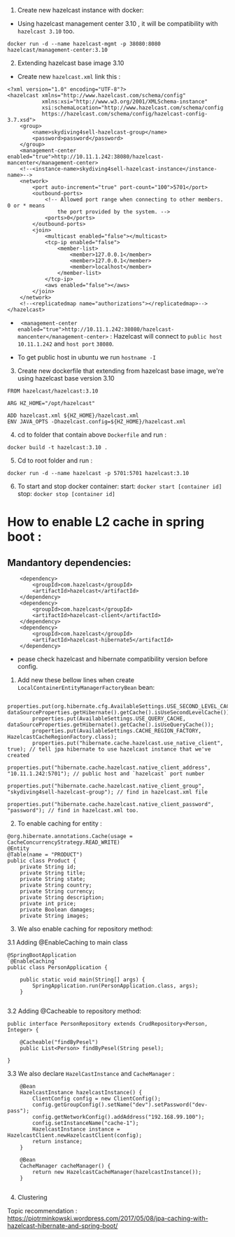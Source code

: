 1. Create new hazelcast instance with docker:
- Using hazelcast management center 3.10 , it will be compatibility with `hazelcast 3.10` too.

`docker run -d --name hazelcast-mgmt -p 38080:8080 hazelcast/management-center:3.10`

2. Extending hazelcast base image 3.10 
- Create new `hazelcast.xml` link this : 
```
<?xml version="1.0" encoding="UTF-8"?>
<hazelcast xmlns="http://www.hazelcast.com/schema/config"
		   xmlns:xsi="http://www.w3.org/2001/XMLSchema-instance"
		   xsi:schemaLocation="http://www.hazelcast.com/schema/config
           https://hazelcast.com/schema/config/hazelcast-config-3.7.xsd">
	<group>
		<name>skydiving4sell-hazelcast-group</name>
		<password>password</password>
	</group>
	<management-center enabled="true">http://10.11.1.242:38080/hazelcast-mancenter</management-center>
	<!--<instance-name>skydiving4sell-hazelcast-instance</instance-name>-->
	<network>
		<port auto-increment="true" port-count="100">5701</port>
		<outbound-ports>
			<!-- Allowed port range when connecting to other members. 0 or * means
				the port provided by the system. -->
			<ports>0</ports>
		</outbound-ports>
		<join>
			<multicast enabled="false"></multicast>
			<tcp-ip enabled="false">
				<member-list>
					<member>127.0.0.1</member>
					<member>127.0.0.1</member>
					<member>localhost</member>
				</member-list>
			</tcp-ip>
			<aws enabled="false"></aws>
		</join>
	</network>
	<!--<replicatedmap name="authorizations"></replicatedmap>-->
</hazelcast>
```
* `	<management-center enabled="true">http://10.11.1.242:38080/hazelcast-mancenter</management-center>` : Hazelcast will connect to `public host` `10.11.1.242`
and `host port` `38080`.
- To get public host in ubuntu we run `hostname -I` 
3.  Create new dockerfile that extending from hazelcast base image, we're using hazelcast base version 3.10

```
FROM hazelcast/hazelcast:3.10

ARG HZ_HOME="/opt/hazelcast"

ADD hazelcast.xml ${HZ_HOME}/hazelcast.xml
ENV JAVA_OPTS -Dhazelcast.config=${HZ_HOME}/hazelcast.xml
```
4.  cd to folder that contain above `Dockerfile` and run :

`docker build -t hazelcast:3.10 .`

5. Cd to root folder and run : 

`docker run -d --name hazelcast -p 5701:5701 hazelcast:3.10`

6.  To start and stop docker container: 
start: `docker start [container id]`
stop: `docker stop [container id]`


# How to enable L2 cache in spring boot : 
##  Mandantory dependencies:
```
    <dependency>
        <groupId>com.hazelcast</groupId>
        <artifactId>hazelcast</artifactId>
    </dependency>
    <dependency>
        <groupId>com.hazelcast</groupId>
        <artifactId>hazelcast-client</artifactId>
    </dependency>
    <dependency>
        <groupId>com.hazelcast</groupId>
        <artifactId>hazelcast-hibernate5</artifactId>
    </dependency>
```
- pease check hazelcast and hibernate compatibility version before config.

1.  Add new these bellow lines when create `LocalContainerEntityManagerFactoryBean` bean:

```
        properties.put(org.hibernate.cfg.AvailableSettings.USE_SECOND_LEVEL_CACHE,  dataSourceProperties.getHibernate().getCache().isUseSecondLevelCache());
        properties.put(AvailableSettings.USE_QUERY_CACHE,  dataSourceProperties.getHibernate().getCache().isUseQueryCache());
        properties.put(AvailableSettings.CACHE_REGION_FACTORY, HazelcastCacheRegionFactory.class);
        properties.put("hibernate.cache.hazelcast.use_native_client", true); // tell jpa hibernate to use hazelcast instance that we've created 
        properties.put("hibernate.cache.hazelcast.native_client_address", "10.11.1.242:5701"); // public host and `hazelcast` port number
        properties.put("hibernate.cache.hazelcast.native_client_group", "skydiving4sell-hazelcast-group"); // find in hazelcast.xml file
        properties.put("hibernate.cache.hazelcast.native_client_password", "password"); // find in hazelcast.xml too.

```
2.  To enable caching for entity :
```
@org.hibernate.annotations.Cache(usage = CacheConcurrencyStrategy.READ_WRITE)
@Entity
@Table(name = "PRODUCT")
public class Product {
    private String id;
    private String title;
    private String state;
    private String country;
    private String currency;
    private String description;
    private int price;
    private Boolean damages;
    private String images;
```
3.  We also enable caching for repository method: 

3.1 Adding @EnableCaching to main class
```
@SpringBootApplication
`@EnableCaching`
public class PersonApplication {
 
    public static void main(String[] args) {
        SpringApplication.run(PersonApplication.class, args);
    }
 
```

3.2 Adding @Cacheable to repository method: 

```
public interface PersonRepository extends CrudRepository<Person, Integer> {
 
    @Cacheable("findByPesel")
    public List<Person> findByPesel(String pesel);
 
}
```
3.3 We also declare `HazelCastInstance` and `CacheManager` :

```
    @Bean
    HazelcastInstance hazelcastInstance() {
        ClientConfig config = new ClientConfig();
        config.getGroupConfig().setName("dev").setPassword("dev-pass");
        config.getNetworkConfig().addAddress("192.168.99.100");
        config.setInstanceName("cache-1");
        HazelcastInstance instance = HazelcastClient.newHazelcastClient(config);
        return instance;
    }
 
    @Bean
    CacheManager cacheManager() {
        return new HazelcastCacheManager(hazelcastInstance());
    }
    
   ```

4. Clustering

Topic recommendation : https://piotrminkowski.wordpress.com/2017/05/08/jpa-caching-with-hazelcast-hibernate-and-spring-boot/













